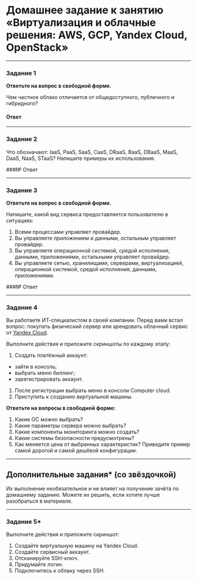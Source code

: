 # Домашнее задание к занятию «Виртуализация и облачные решения: AWS, GCP, Yandex Cloud, OpenStack»

---

### Задание 1
 
**Ответьте на вопрос в свободной форме.**

Чем частное облако отличается от общедоступного, публичного и гибридного?

#### Ответ


---

### Задание 2 


Что обозначают: IaaS, PaaS, SaaS, CaaS, DRaaS, BaaS, DBaaS, MaaS, DaaS, NaaS, STaaS? Напишите примеры их использования.


###№ Ответ

 
---

### Задание 3 
 
**Ответьте на вопрос в свободной форме.**

Напишите, какой вид сервиса предоставляется пользователю в ситуациях:
 
1. Всеми процессами управляет провайдер.
1. Вы управляете приложением и данными, остальным управляет провайдер. 
1. Вы управляете операционной системой, средой исполнения, данными, приложениями, остальными управляет провайдер.
1. Вы управляете сетью, хранилищами, серверами, виртуализацией, операционной системой, средой исполнения, данными, приложениями.


###№ Ответ

 
---
 
### Задание 4 
 
 
Вы работаете ИТ-специалистом в своей компании. Перед вами встал вопрос: покупать физический сервер или арендовать облачный сервис от [Yandex Cloud](https://cloud.yandex.ru).
 
Выполните действия и приложите скриншоты по каждому этапу:

1. Создать платёжный аккаунт:
  - зайти в консоль;
  - выбрать меню биллинг; 
  - зарегистрировать аккаунт.
1. После регистрации выбрать меню в консоли Computer cloud. 
1. Приступить к созданию виртуальной машины. 
 
**Ответьте на вопросы в свободной форме:**
 
1. Какие ОС можно выбрать?
1. Какие параметры сервера можно выбрать?
1. Какие компоненты мониторинга можно создать?
1. Какие системы безопасности предусмотрены?
1. Как меняется цена от выбранных характеристик? Приведите пример самой дорогой и самой дешёвой конфигурации. 

---

## Дополнительные задания* (со звёздочкой)

Их выполнение необязательное и не влияет на получение зачёта по домашнему заданию. Можете их решить, если хотите лучше разобраться в материале.
 
---

### Задание 5* 

Выполните действия и приложите скриншот:

1. Создайте виртуальную машину на Yandex Cloud.
1. Создайте сервисный аккаунт.
1. Отсканируйте SSH-ключ.
1. Придумайте логин.
1. Подключитесь к облаку через SSH. 
 
